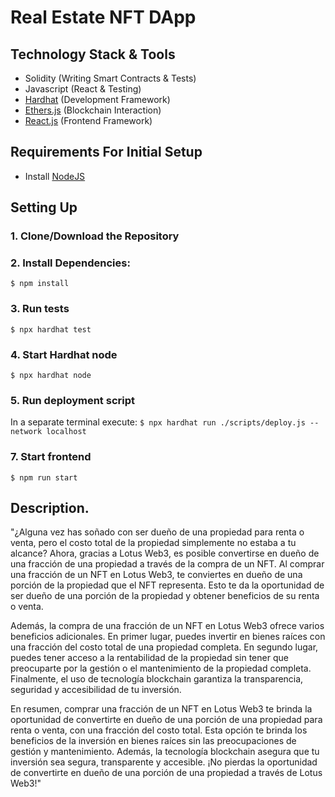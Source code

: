 # Real Estate NFT DApp

## Technology Stack & Tools

- Solidity (Writing Smart Contracts & Tests)
- Javascript (React & Testing)
- [Hardhat](https://hardhat.org/) (Development Framework)
- [Ethers.js](https://docs.ethers.io/v5/) (Blockchain Interaction)
- [React.js](https://reactjs.org/) (Frontend Framework)

## Requirements For Initial Setup
- Install [NodeJS](https://nodejs.org/en/)

## Setting Up
### 1. Clone/Download the Repository

### 2. Install Dependencies:
`$ npm install`

### 3. Run tests
`$ npx hardhat test`

### 4. Start Hardhat node
`$ npx hardhat node`

### 5. Run deployment script
In a separate terminal execute:
`$ npx hardhat run ./scripts/deploy.js --network localhost`

### 7. Start frontend
`$ npm run start`

## Description.
"¿Alguna vez has soñado con ser dueño de una propiedad para renta o venta, pero el costo total de la propiedad simplemente no estaba a tu alcance? Ahora, gracias a Lotus Web3, es posible convertirse en dueño de una fracción de una propiedad a través de la compra de un NFT. Al comprar una fracción de un NFT en Lotus Web3, te conviertes en dueño de una porción de la propiedad que el NFT representa. Esto te da la oportunidad de ser dueño de una porción de la propiedad y obtener beneficios de su renta o venta.

Además, la compra de una fracción de un NFT en Lotus Web3 ofrece varios beneficios adicionales. En primer lugar, puedes invertir en bienes raíces con una fracción del costo total de una propiedad completa. En segundo lugar, puedes tener acceso a la rentabilidad de la propiedad sin tener que preocuparte por la gestión o el mantenimiento de la propiedad completa. Finalmente, el uso de tecnología blockchain garantiza la transparencia, seguridad y accesibilidad de tu inversión.

En resumen, comprar una fracción de un NFT en Lotus Web3 te brinda la oportunidad de convertirte en dueño de una porción de una propiedad para renta o venta, con una fracción del costo total. Esta opción te brinda los beneficios de la inversión en bienes raíces sin las preocupaciones de gestión y mantenimiento. Además, la tecnología blockchain asegura que tu inversión sea segura, transparente y accesible. ¡No pierdas la oportunidad de convertirte en dueño de una porción de una propiedad a través de Lotus Web3!"


